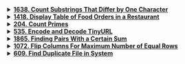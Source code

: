 <details>
<summary><strong><a href = "https://leetcode.com/problems/count-substrings-that-differ-by-one-character/description/">1638. Count Substrings That Differ by One Character</a></strong></summary>

```cpp
class Solution {
public:
    int countSubstrings(string s, string t) {
        int l1 = s.size(), l2 = t.size(), ans = 0;

        for(int i = 0; i < l1; i++){
            for(int j = 0; j < l2; j++){
                bool flag = 0;
                int k = 0;

                while(i+k < l1 && j+k < l2){
                    if(s[i+k] != t[j+k]){
                        if(flag) 
                            break;
                            
                        flag = 1;
                        ans ++;
                    }
                    else if(flag) 
                        ans ++;

                    k++;
                }
            }
        }
        return ans;
    }
};
```
</details>


<details>
<summary><strong><a href = "https://leetcode.com/problems/display-table-of-food-orders-in-a-restaurant/description/">1418. Display Table of Food Orders in a Restaurant</a></strong></summary>

```cpp
class Solution 
{
public:
    vector<vector<string>> displayTable(vector<vector<string>>& o) 
    {
        vector<vector<string>> ans;
        set<string> st;
        map<int, map<string, int>> nmp;  // nested map
        for(int i = 0;i < o.size() ;i++)
        {
            st.insert(o[i][2]);
            nmp[stoi(o[i][1])][o[i][2]]++;
        }

        vector<string>vec;
        vec.push_back("Table");
        for(auto it: st)
            vec.push_back(it);

        ans.push_back(vec);

        for(auto itr: nmp)
        {
            vector<string>vec;
            vec.push_back(to_string(itr.first));
            for(auto it: st)
            {
                if(itr.second.find(it)!=itr.second.end( )) 
                    vec.push_back(to_string(itr.second[it]));

                else
                    vec.push_back("0");
            }
            ans.push_back(vec);
        }
        return ans;
    }
};
```
</details>


<details>
<summary><strong><a href = "https://leetcode.com/problems/count-primes/description/">204. Count Primes</a></strong></summary>

```cpp
//  Sieve of Eratosthenes algorithm

class Solution {
public:
    int countPrimes(int n) {
        if (n <= 2) 
            return 0;

        vector<bool> isPrime(n, true);
        isPrime[0] = isPrime[1] = false; 

        for (int i = 2; i * i < n; ++i) 
            if (isPrime[i]) 
                for (int j = i * i; j < n; j += i) 
                    isPrime[j] = false;

        int primeCount = 0;
        for (int i = 2; i < n; ++i) 
            if (isPrime[i]) 
                ++primeCount;

        return primeCount;
    }
};
```
</details>


<details>
<summary><strong><a href = "https://leetcode.com/problems/encode-and-decode-tinyurl/description/">535. Encode and Decode TinyURL</a></strong></summary>

```cpp
class Solution {
    unordered_map<string, string> longToShort;
    unordered_map<std::string, std::string> shortToLong;
    const string baseUrl  = "http://tinyurl.com/";
    int cnt = 0;

    string getUniqueKey() {
        return to_string(cnt++);
    }
public:

    // Encodes a URL to a shortened URL.
    string encode(string longUrl) {
        if (longToShort.find(longUrl) != longToShort.end()) {
            return longToShort[longUrl];
        }

        string shortKey = getUniqueKey();
        string shortUrl = baseUrl + shortKey;

        longToShort[longUrl] = shortUrl;
        shortToLong[shortUrl] = longUrl;

        return shortUrl;
    }

    // Decodes a shortened URL to its original URL.
    string decode(string shortUrl) {
        return shortToLong[shortUrl];
    }
};
```
</details>


<details>
<summary><strong><a href = "https://leetcode.com/problems/finding-pairs-with-a-certain-sum/description/">1865. Finding Pairs With a Certain Sum</a></strong></summary>

```cpp
#include <vector>
#include <unordered_map>

class FindSumPairs {
private:
    vector<int> nums1, nums2;
    unordered_map<int, int> freqMap2; 

public:
    FindSumPairs(vector<int>& nums1, vector<int>& nums2) : nums1(nums1), nums2(nums2) {
        for (int num : nums2) 
            freqMap2[num]++;
    }

    void add(int index, int val) {
        int originalValue = nums2[index];
        freqMap2[originalValue]--;

        if (freqMap2[originalValue] == 0) 
            freqMap2.erase(originalValue); 
        
        nums2[index] += val;
        freqMap2[nums2[index]]++;
    }

    int count(int tot) {
        int count = 0;
        for (int num1 : nums1) {
            int complement = tot - num1;
            if (freqMap2.find(complement) != freqMap2.end()) 
                count += freqMap2[complement];
        }
        return count;
    }
};
```
</details>


<details>
<summary><strong><a href = "https://leetcode.com/problems/flip-columns-for-maximum-number-of-equal-rows/description/">1072. Flip Columns For Maximum Number of Equal Rows</a></strong></summary>

```cpp
class Solution {
public:
    int maxEqualRowsAfterFlips(vector<vector<int>>& matrix) {
        unordered_map<string, int> patternCount;
        int maxRows = 0;

        for (const auto& row : matrix) {
            string pattern;
            for (int j = 0; j < row.size(); ++j) 
                pattern += (row[j] == row[0]) ? '0' : '1';
            
            patternCount[pattern]++;
            maxRows = max(maxRows, patternCount[pattern]);
        }
        return maxRows;
    }
};
```
</details>


<details>
<summary><strong><a href = "https://leetcode.com/problems/find-duplicate-file-in-system/description/">609. Find Duplicate File in System</a></strong></summary>

```cpp
class Solution {
public:
    vector<vector<string>> findDuplicate(vector<string>& paths) {
        unordered_map<string, vector<string>> contentToPaths;
        
        for (const string& path : paths) {
            stringstream ss(path);
            string directory;
            ss >> directory;  
            
            string file;
            while (ss >> file) {
                size_t openBracket = file.find('(');
                size_t closeBracket = file.find(')');
                string fileName = file.substr(0, openBracket);
                string fileContent = file.substr(openBracket + 1, closeBracket - openBracket - 1);
                string fullPath = directory + "/" + fileName;
                contentToPaths[fileContent].push_back(fullPath);
            }
        }
        
        vector<vector<string>> duplicates;
        for (const auto& entry : contentToPaths) 
            if (entry.second.size() > 1) 
                duplicates.push_back(entry.second);
            
        return duplicates;
    }
};
```